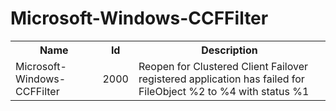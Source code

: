 # Microsoft-Windows-CCFFilter

<table>
<colgroup><col/><col/><col/></colgroup>
<tr><th>Name</th><th>Id</th><th>Description</th></tr>
<tr><td>Microsoft-Windows-CCFFilter</td><td>2000</td><td>Reopen for Clustered Client Failover registered application has failed for FileObject %2 to %4 with status %1</td></tr>
</table>
